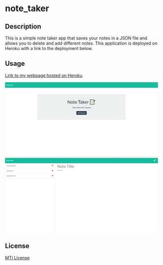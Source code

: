 # note_taker

## Description

This is a simple note taker app that saves your notes in a JSON file and allows you to delete and add different notes. This application is deployed on Heroku with a link to the deployment below.

## Usage

[Link to my webpage hosted on Heroku](https://shrouded-harbor-35026.herokuapp.com/)

![frontpage](./public/assets/images/main.PNG)
![frontpage](./public/assets/images/notes.PNG)

## License

[MTI License](./LICENSE)
